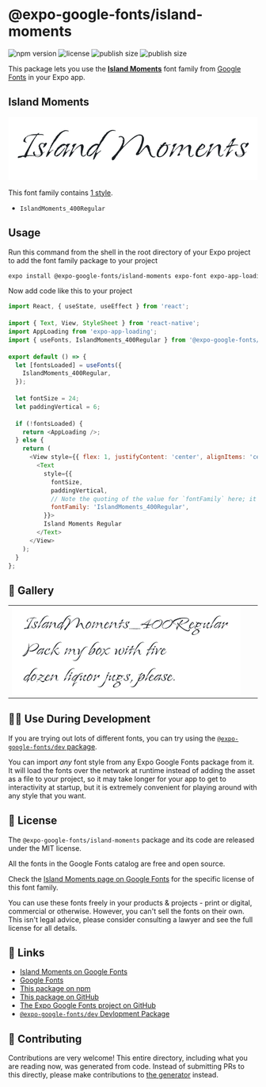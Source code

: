 # @expo-google-fonts/island-moments

![npm version](https://flat.badgen.net/npm/v/@expo-google-fonts/island-moments)
![license](https://flat.badgen.net/github/license/expo/google-fonts)
![publish size](https://flat.badgen.net/packagephobia/install/@expo-google-fonts/island-moments)
![publish size](https://flat.badgen.net/packagephobia/publish/@expo-google-fonts/island-moments)

This package lets you use the [**Island Moments**](https://fonts.google.com/specimen/Island+Moments) font family from [Google Fonts](https://fonts.google.com/) in your Expo app.

## Island Moments

![Island Moments](./font-family.png)

This font family contains [1 style](#-gallery).

- `IslandMoments_400Regular`

## Usage

Run this command from the shell in the root directory of your Expo project to add the font family package to your project
```sh
expo install @expo-google-fonts/island-moments expo-font expo-app-loading
```

Now add code like this to your project
```js
import React, { useState, useEffect } from 'react';

import { Text, View, StyleSheet } from 'react-native';
import AppLoading from 'expo-app-loading';
import { useFonts, IslandMoments_400Regular } from '@expo-google-fonts/island-moments';

export default () => {
  let [fontsLoaded] = useFonts({
    IslandMoments_400Regular,
  });

  let fontSize = 24;
  let paddingVertical = 6;

  if (!fontsLoaded) {
    return <AppLoading />;
  } else {
    return (
      <View style={{ flex: 1, justifyContent: 'center', alignItems: 'center' }}>
        <Text
          style={{
            fontSize,
            paddingVertical,
            // Note the quoting of the value for `fontFamily` here; it expects a string!
            fontFamily: 'IslandMoments_400Regular',
          }}>
          Island Moments Regular
        </Text>
      </View>
    );
  }
};

```

## 🔡 Gallery


||||
|-|-|-|
|![IslandMoments_400Regular](./IslandMoments_400Regular.ttf.png)||||


## 👩‍💻 Use During Development

If you are trying out lots of different fonts, you can try using the [`@expo-google-fonts/dev` package](https://github.com/expo/google-fonts/tree/master/font-packages/dev#readme).

You can import *any* font style from any Expo Google Fonts package from it. It will load the fonts
over the network at runtime instead of adding the asset as a file to your project, so it may take longer
for your app to get to interactivity at startup, but it is extremely convenient
for playing around with any style that you want.

## 📖 License

The `@expo-google-fonts/island-moments` package and its code are released under the MIT license.

All the fonts in the Google Fonts catalog are free and open source.

Check the [Island Moments page on Google Fonts](https://fonts.google.com/specimen/Island+Moments) for the specific license of this font family.

You can use these fonts freely in your products & projects - print or digital, commercial or otherwise. However, you can't sell the fonts on their own. This isn't legal advice, please consider consulting a lawyer and see the full license for all details.

## 🔗 Links

- [Island Moments on Google Fonts](https://fonts.google.com/specimen/Island+Moments)
- [Google Fonts](https://fonts.google.com/)
- [This package on npm](https://www.npmjs.com/package/@expo-google-fonts/island-moments)
- [This package on GitHub](https://github.com/expo/google-fonts/tree/master/font-packages/island-moments)
- [The Expo Google Fonts project on GitHub](https://github.com/expo/google-fonts)
- [`@expo-google-fonts/dev` Devlopment Package](https://github.com/expo/google-fonts/tree/master/font-packages/dev)

## 🤝 Contributing

Contributions are very welcome! This entire directory, including what you are reading now, was generated from code. Instead of submitting PRs to this directly, please make contributions to [the generator](https://github.com/expo/google-fonts/tree/master/packages/generator) instead.
